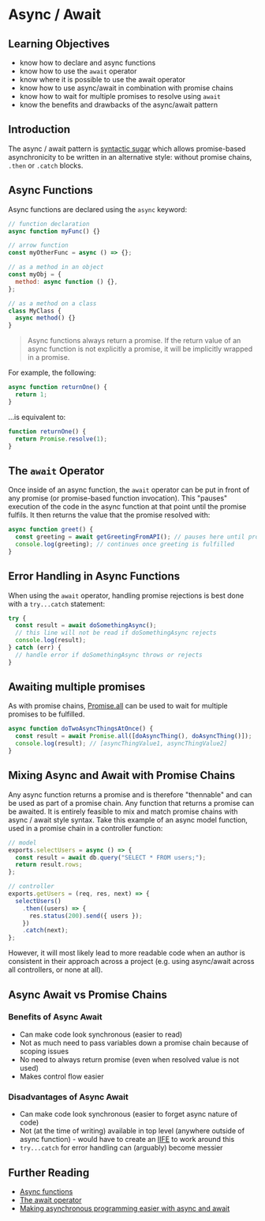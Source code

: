 # Async / Await

## Learning Objectives

- know how to declare and async functions
- know how to use the `await` operator
- know where it is possible to use the await operator
- know how to use async/await in combination with promise chains
- know how to wait for multiple promises to resolve using `await`
- know the benefits and drawbacks of the async/await pattern

## Introduction

The async / await pattern is [syntactic sugar](https://en.wikipedia.org/wiki/Syntactic_sugar) which allows promise-based asynchronicity to be written in an alternative style: without promise chains, `.then` or `.catch` blocks.

## Async Functions

Async functions are declared using the `async` keyword:

```js
// function declaration
async function myFunc() {}

// arrow function
const myOtherFunc = async () => {};

// as a method in an object
const myObj = {
  method: async function () {},
};

// as a method on a class
class MyClass {
  async method() {}
}
```

> Async functions always return a promise. If the return value of an async function is not explicitly a promise, it will be implicitly wrapped in a promise.

For example, the following:

```js
async function returnOne() {
  return 1;
}
```

...is equivalent to:

```js
function returnOne() {
  return Promise.resolve(1);
}
```

## The `await` Operator

Once inside of an async function, the `await` operator can be put in front of any promise (or promise-based function invocation). This "pauses" execution of the code in the async function at that point until the promise fulfils. It then returns the value that the promise resolved with:

```js
async function greet() {
  const greeting = await getGreetingFromAPI(); // pauses here until promise is fulfilled
  console.log(greeting); // continues once greeting is fulfilled
}
```

## Error Handling in Async Functions

When using the `await` operator, handling promise rejections is best done with a `try...catch` statement:

```js
try {
  const result = await doSomethingAsync();
  // this line will not be read if doSomethingAsync rejects
  console.log(result);
} catch (err) {
  // handle error if doSomethingAsync throws or rejects
}
```

## Awaiting multiple promises

As with promise chains, [Promise.all](https://developer.mozilla.org/en-US/docs/Web/JavaScript/Reference/Global_Objects/Promise/all) can be used to wait for multiple promises to be fulfilled.

```js
async function doTwoAsyncThingsAtOnce() {
  const result = await Promise.all([doAsyncThing(), doAsyncThing()]);
  console.log(result); // [asyncThingValue1, asyncThingValue2]
}
```

## Mixing Async and Await with Promise Chains

Any async function returns a promise and is therefore "thennable" and can be used as part of a promise chain. Any function that returns a promise can be awaited. It is entirely feasible to mix and match promise chains with async / await style syntax. Take this example of an async model function, used in a promise chain in a controller function:

```js
// model
exports.selectUsers = async () => {
  const result = await db.query("SELECT * FROM users;");
  return result.rows;
};

// controller
exports.getUsers = (req, res, next) => {
  selectUsers()
    .then((users) => {
      res.status(200).send({ users });
    })
    .catch(next);
};
```

However, it will most likely lead to more readable code when an author is consistent in their approach across a project (e.g. using async/await across all controllers, or none at all).

## Async Await vs Promise Chains

### Benefits of Async Await

- Can make code look synchronous (easier to read)
- Not as much need to pass variables down a promise chain because of scoping issues
- No need to always return promise (even when resolved value is not used)
- Makes control flow easier

### Disadvantages of Async Await

- Can make code look synchronous (easier to forget async nature of code)
- Not (at the time of writing) available in top level (anywhere outside of async function) - would have to create an [IIFE](https://developer.mozilla.org/en-US/docs/Glossary/IIFE) to work around this
- `try...catch` for error handling can (arguably) become messier

## Further Reading

- [Async functions](https://developer.mozilla.org/en-US/docs/Web/JavaScript/Reference/Statements/async_function)
- [The await operator](https://developer.mozilla.org/en-US/docs/Web/JavaScript/Reference/Operators/await)
- [Making asynchronous programming easier with async and await](https://developer.mozilla.org/en-US/docs/Learn/JavaScript/Asynchronous/Async_await)
